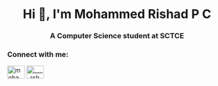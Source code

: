 <h1 align="center">Hi 👋, I'm Mohammed Rishad P C</h1>
<h3 align="center">A Computer Science student at SCTCE</h3>

<h3 align="left">Connect with me:</h3>
<p align="left">
<a href="https://linkedin.com/in/mohammed rishad p c" target="blank"><img align="center" src="https://raw.githubusercontent.com/rahuldkjain/github-profile-readme-generator/master/src/images/icons/Social/linked-in-alt.svg" alt="mohammed rishad p c" height="30" width="40" /></a>
<a href="https://instagram.com/____rshd_____" target="blank"><img align="center" src="https://raw.githubusercontent.com/rahuldkjain/github-profile-readme-generator/master/src/images/icons/Social/instagram.svg" alt="____rshd_____" height="30" width="40" /></a>
</p>
